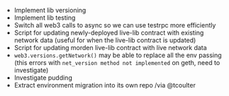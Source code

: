 * Implement lib versioning
* Implement lib testing
* Switch all web3 calls to async so we can use testrpc more efficiently
* Script for updating newly-deployed live-lib contract with existing network data (useful for when the live-lib contract is updated)
* Script for updating morden live-lib contract with live network data
* `web3.versions.getNetwork()` may be able to replace all the env passing (this errors with `net_version method not implemented` on geth, need to investigate)
* Investigate pudding
* Extract environment migration into its own repo /via @tcoulter
